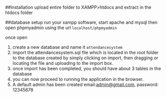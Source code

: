 ##installation
upload entire folder to XAMPP>htdocs and extract in the htdocs folder

##database setup
run your xampp software, start apache and mysql
then open phpmyadmin using the url `localhost/phpmyadmin`

once open
1. create a new database and name it `attendancesystem`
2. import the attendancesystem.sql file which is located in the root folder to the database created by simply clicking on import, then dragging or locating the file and uploading to the import box.
3. once import has been completed, you should have about 3 tables in the database
4. you can now proceed to running the application in the browser.
5. A default admin has been created email:admin@gmail.com, password: 12345678